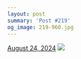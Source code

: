 ```yaml
---
layout: post
summary: 'Post #219'
og_image: 219-960.jpg
---
```


<p>
  <time>
    <a href="/219">August 24, 2024</a>
  </time>
  <a href="/219">
    <img src="{{ site.assets_url }}/219-480.jpg" srcset="{{ site.assets_url }}/219-240.jpg 240w, {{ site.assets_url }}/219-480.jpg 480w, {{ site.assets_url }}/219-720.jpg 720w, {{ site.assets_url }}/219-960.jpg 960w" sizes="(min-width: 700px) 50vw, calc(100vw - 2rem)" />
  </a>
</p>
